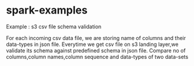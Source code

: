 # spark-examples
Example : s3 csv file schema validation

For each incoming csv data file, we are storing name of columns and
their data-types in json file. Everytime we get csv file on s3
landing layer,we validate its schema against predefined schema in
json file. Compare no of columns,column names,column sequence and
data-types of two data-sets

